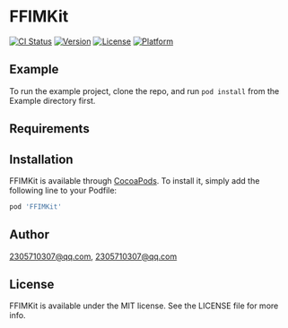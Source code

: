 # FFIMKit

[![CI Status](https://img.shields.io/travis/2305710307@qq.com/FFIMKit.svg?style=flat)](https://travis-ci.org/2305710307@qq.com/FFIMKit)
[![Version](https://img.shields.io/cocoapods/v/FFIMKit.svg?style=flat)](https://cocoapods.org/pods/FFIMKit)
[![License](https://img.shields.io/cocoapods/l/FFIMKit.svg?style=flat)](https://cocoapods.org/pods/FFIMKit)
[![Platform](https://img.shields.io/cocoapods/p/FFIMKit.svg?style=flat)](https://cocoapods.org/pods/FFIMKit)

## Example

To run the example project, clone the repo, and run `pod install` from the Example directory first.

## Requirements

## Installation

FFIMKit is available through [CocoaPods](https://cocoapods.org). To install
it, simply add the following line to your Podfile:

```ruby
pod 'FFIMKit'
```

## Author

2305710307@qq.com, 2305710307@qq.com

## License

FFIMKit is available under the MIT license. See the LICENSE file for more info.
